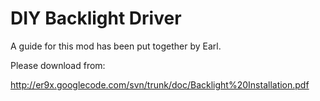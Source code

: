 # DIY Backlight Driver #

A guide for this mod has been put together by Earl.

Please download from:

http://er9x.googlecode.com/svn/trunk/doc/Backlight%20Installation.pdf